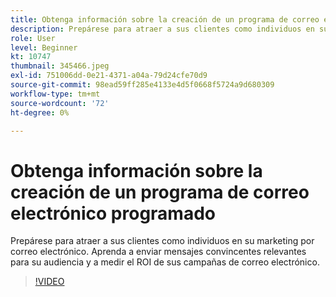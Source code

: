 ```yaml
---
title: Obtenga información sobre la creación de un programa de correo electrónico programado
description: Prepárese para atraer a sus clientes como individuos en su marketing por correo electrónico. Aprenda a enviar mensajes convincentes relevantes para su audiencia y a medir el ROI de sus campañas de correo electrónico.
role: User
level: Beginner
kt: 10747
thumbnail: 345466.jpeg
exl-id: 751006dd-0e21-4371-a04a-79d24cfe70d9
source-git-commit: 98ead59ff285e4133e4d5f0668f5724a9d680309
workflow-type: tm+mt
source-wordcount: '72'
ht-degree: 0%

---
```


# Obtenga información sobre la creación de un programa de correo electrónico programado

Prepárese para atraer a sus clientes como individuos en su marketing por correo electrónico. Aprenda a enviar mensajes convincentes relevantes para su audiencia y a medir el ROI de sus campañas de correo electrónico.

>[!VIDEO](https://video.tv.adobe.com/v/345466/?quality=12&learn=on)

